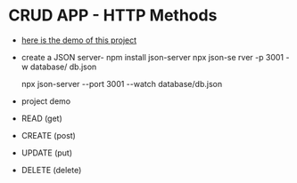 # CRUD APP - HTTP Methods

-   [here is the demo of this project](https://silver-truffle-790660.netlify.app/)
-   create a JSON server-
    npm install json-server
    npx json-se
    rver -p 3001 -w database/
    db.json

    npx json-server --port 3001 --watch database/db.json

-   project demo
-   READ (get)
-   CREATE (post)
-   UPDATE (put)
-   DELETE (delete)
